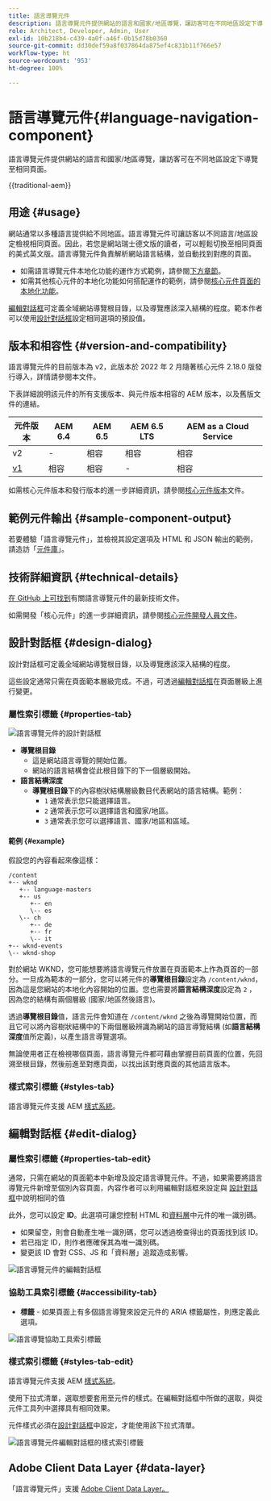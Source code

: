 ```yaml
---
title: 語言導覽元件
description: 語言導覽元件提供網站的語言和國家/地區導覽，讓訪客可在不同地區設定下導覽至相同頁面。
role: Architect, Developer, Admin, User
exl-id: 10b218b4-c439-4a0f-a46f-0b15d78b0360
source-git-commit: dd30def59a8f037864da875ef4c831b11f766e57
workflow-type: ht
source-wordcount: '953'
ht-degree: 100%

---
```



# 語言導覽元件{#language-navigation-component}

語言導覽元件提供網站的語言和國家/地區導覽，讓訪客可在不同地區設定下導覽至相同頁面。

{{traditional-aem}}

## 用途 {#usage}

網站通常以多種語言提供給不同地區。語言導覽元件可讓訪客以不同語言/地區設定檢視相同頁面。因此，若您是網站瑞士德文版的讀者，可以輕鬆切換至相同頁面的美式英文版。語言導覽元件負責解析網站語言結構，並自動找到對應的頁面。

* 如需語言導覽元件本地化功能的運作方式範例，請參閱[下方章節](#example)。
* 如需其他核心元件的本地化功能如何搭配運作的範例，請參閱[核心元件頁面的本地化功能](/help/get-started/localization.md)。

[編輯對話框](#edit-dialog)可定義全域網站導覽根目錄，以及導覽應該深入結構的程度。範本作者可以使用[設計對話框](#design-dialog)設定相同選項的預設值。

## 版本和相容性 {#version-and-compatibility}

語言導覽元件的目前版本為 v2，此版本於 2022 年 2 月隨著核心元件 2.18.0 版發行導入，詳情請參閱本文件。

下表詳細說明該元件的所有支援版本、與元件版本相容的 AEM 版本，以及舊版文件的連結。

| 元件版本 | AEM 6.4 | AEM 6.5 | AEM 6.5 LTS | AEM as a Cloud Service |
|--- |--- |--- |---|---|
| v2 | - | 相容 | 相容 | 相容 |
| [v1](v1/language-navigation.md) | 相容 | 相容 | - | 相容 |

如需核心元件版本和發行版本的進一步詳細資訊，請參閱[核心元件版本](/help/versions.md)文件。

## 範例元件輸出 {#sample-component-output}

若要體驗「語言導覽元件」，並檢視其設定選項及 HTML 和 JSON 輸出的範例，請造訪「[元件庫](https://adobe.com/go/aem_cmp_library_langnav_tw)」。

## 技術詳細資訊 {#technical-details}

[在 GitHub 上可找到](https://adobe.com/go/aem_cmp_tech_langnav_v2_tw)有關語言導覽元件的最新技術文件。

如需開發「核心元件」的進一步詳細資訊，請參閱[核心元件開發人員文件](/help/developing/overview.md)。

## 設計對話框 {#design-dialog}

設計對話框可定義全域網站導覽根目錄，以及導覽應該深入結構的程度。

這些設定通常只需在頁面範本層級完成。不過，可透過[編輯對話框](#edit-dialog)在頁面層級上進行變更。

### 屬性索引標籤 {#properties-tab}

![語言導覽元件的設計對話框](/help/assets/language-navigation-design.png)

* **導覽根目錄**
   * 這是網站語言導覽的開始位置。
   * 網站的語言結構會從此根目錄下的下一個層級開始。
* **語言結構深度**
   * **導覽根目錄**&#x200B;下的內容樹狀結構層級數目代表網站的語言結構。範例：
      * `1` 通常表示您只能選擇語言。
      * `2` 通常表示您可以選擇語言和國家/地區。
      * `3` 通常表示您可以選擇語言、國家/地區和區域。

#### 範例 {#example}

假設您的內容看起來像這樣：

```
/content
+-- wknd
   +-- language-masters
   +-- us
      +-- en
      \-- es
   \-- ch
      +-- de
      +-- fr
      \-- it
+-- wknd-events
\-- wknd-shop
```

對於網站 WKND，您可能想要將語言導覽元件放置在頁面範本上作為頁首的一部分。一旦成為範本的一部分，您可以將元件的&#x200B;**導覽根目錄**&#x200B;設定為 `/content/wknd`，因為這是您網站的本地化內容開始的位置。您也需要將&#x200B;**語言結構深度**&#x200B;設定為 `2` ，因為您的結構有兩個層級 (國家/地區然後語言)。

透過&#x200B;**導覽根目錄**&#x200B;值，語言元件會知道在 `/content/wknd` 之後為導覽開始位置，而且它可以將內容樹狀結構中的下兩個層級辨識為網站的語言導覽結構 (如&#x200B;**語言結構深度**&#x200B;值所定義)，以產生語言導覽選項。

無論使用者正在檢視哪個頁面，語言導覽元件都可藉由掌握目前頁面的位置，先回溯至根目錄，然後前進至對應頁面，以找出該對應頁面的其他語言版本。

### 樣式索引標籤 {#styles-tab}

語言導覽元件支援 AEM [樣式系統](/help/get-started/authoring.md#component-styling)。

## 編輯對話框 {#edit-dialog}

### 屬性索引標籤 {#properties-tab-edit}

通常，只需在網站的頁面範本中新增及設定語言導覽元件。不過，如果需要將語言導覽元件新增至個別內容頁面，內容作者可以利用編輯對話框來設定與 [設計對話框](#design-dialog)中說明相同的值

此外，您可以設定 **ID**。此選項可讓您控制 HTML 和[資料層](/help/developing/data-layer/overview.md)中元件的唯一識別碼。

* 如果留空，則會自動產生唯一識別碼，您可以透過檢查得出的頁面找到該 ID。
* 若已指定 ID，則作者應確保其為唯一識別碼。
* 變更該 ID 會對 CSS、JS 和「資料層」追蹤造成影響。

![語言導覽元件的編輯對話框](/help/assets/language-navigation-edit.png)

### 協助工具索引標籤 {#accessibility-tab}

* **標籤** - 如果頁面上有多個語言導覽來設定元件的 ARIA 標籤屬性，則應定義此選項。

![語言導覽協助工具索引標籤](/help/assets/language-navigation-edit-accessibility.png)

### 樣式索引標籤 {#styles-tab-edit}

語言導覽元件支援 AEM [樣式系統](/help/get-started/authoring.md#component-styling)。

使用下拉式清單，選取想要套用至元件的樣式。在編輯對話框中所做的選取，與從元件工具列中選擇具有相同效果。

元件樣式必須在[設計對話框](#design-dialog)中設定，才能使用該下拉式清單。

![語言導覽元件編輯對話框的樣式索引標籤](/help/assets/language-navigation-edit-styles.png)

## Adobe Client Data Layer {#data-layer}

「語言導覽元件」支援 [Adobe Client Data Layer。](/help/developing/data-layer/overview.md)

